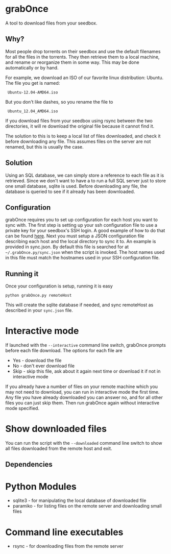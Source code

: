 grabOnce
===========

A tool to download files from your seedbox.

Why?
-----
Most people drop torrents on their seedbox and use the default filenames
for all the files in the torrents. They then retrieve them to a local machine,
and rename or reorganize them in some way. This may be done automatically
or by hand.

For example, we download an ISO of our favorite linux distribution: Ubuntu.
The file you get is named:

     Ubuntu-12.04-AMD64.iso
     
But you don't like dashes, so you rename the file to

     Ubuntu_12.04_AMD64.iso
     
If you download files from your seedbox using rsync between the two
directories, it will re download the original file because it cannot find it.

The solution to this is to keep a local list of files downloaded, and check
it before downloading any file. This assumes files on the server are not
renamed, but this is usually the case.

Solution
---
Using an SQL database, we can simply store a reference to each file
as it is retrieved. Since we don't want to have a to run a full SQL server
just to store one small database, sqlite is used. Before downloading 
any file, the database is queried to see if it already has been downloaded.

Configuration
---
grabOnce requires you to set up configuration for each host you want to sync 
with. The first step is setting up your ssh configuration file to use a 
private key for your seedbox's SSH login. A good example of how to do that
can be found [here](https://help.ubuntu.com/community/SSH/OpenSSH/Keys). Next
you must setup a JSON configuration file describing each host and the local
directory to sync it to. An example is provided in sync.json. By default
this file is searched for at `~/.grabOnce.py/sync.json` when the script is invoked.
The host names used in this file must match the hostnames used in your SSH
configuration file.

Running it
---
Once your configuration is setup, running it is easy 

    python grabOnce.py remoteHost
    
This will create the sqlite database if needed, and sync remoteHost as described in
your `sync.json` file.

# Interactive mode

If launched with the `--interactive` command line switch, grabOnce prompts before each
file download. The options for each file are

* Yes - download the file
* No - don't ever download file 
* Skip - skip this file, ask about it again next time or download it if not in interactive mode

If you already have a number of files on your remote machine which you may not need to download,
you can run in interactive mode the first time. Any file you have already downloaded you can 
answer no, and for all other files you can just skip them. Then run grabOnce again without
interactive mode specified.

# Show downloaded files

You can run the script with the `--downloaded` command line switch to show all files
downloaded from the remote host and exit.

Dependencies
---

# Python Modules

* sqlite3 - for manipulating the local database of downloaded file
* paramiko - for listing files on the remote server and downloading small files

# Command line executables

* rsync - for downloading files from the remote server

